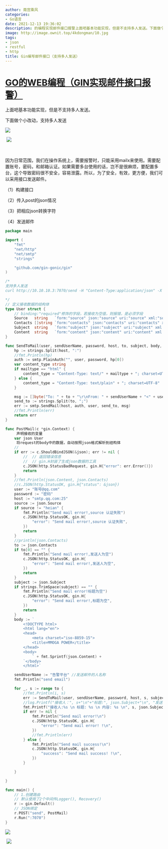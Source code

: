 ```yaml
---
author: 南宫乘风
categories:
- Go语言
date: 2021-12-13 19:36:02
description: 的编程实现邮件接口报警上面吧基本功能实现，但是不支持多人发送。下面做个小改动，支持多人发送因为日常范围，我们在操作系统上，需要报警时，只能采用来使用。需要配置账号，密码，和邮箱认证。如果需要多台使用的。。。。。。。
image: http://image.ownit.top/4kdongman/10.jpg
tags:
- json
- restful
- http
title: Gin编写邮件接口（支持多人发送）
---
```


<!--more-->

# [GO的WEB编程（GIN实现邮件接口报警）](https://blog.csdn.net/heian_99/article/details/121851358)

上面吧基本功能实现，但是不支持多人发送。

下面做个小改动，支持多人发送

![](http://image.ownit.top/csdn/eed68b9a23d7468e8a8017b5d3438e6b.png)

 ![](http://image.ownit.top/csdn/8654a6ade2164d169049dd5df3245308.png)

 

因为日常范围，我们在操作系统上，需要报警时，只能采用mailx来使用。需要配置账号，密码，和邮箱认证。如果需要多台使用的话，岂不是很麻烦，要配置多台，这个导致密码很不安全，容易泄露。所以，为了安全，有效，更方便，我们可以采用接口发送邮件。

（1）构建接口

（2）传入post的json情况

（3）把相应json转换字符

（4）发送邮件

```Go
package main

import (
	"fmt"
	"net/http"
	"net/smtp"
	"strings"

	"github.com/gin-gonic/gin"
)

/*
支持多人发送
curl http://10.10.10.3:7070/send -H "Content-Type:application/json" -X POST -d '{"source":"heian","contacts":["账号@qq.com","账号@qq.com"],"subject":"多人测试","content":"现在进行多人测试"}'

*/
// 定义接收数据的结构体
type User struct {
	// binding:"required"修饰的字段，若接收为空值，则报错，是必须字段
	Source   string   `form:"source" json:"source" uri:"source" xml:"source" binding:"required"`
	Contacts []string `form:"contacts" json:"contacts" uri:"contacts" xml:"contacts" binding:"required"`
	Subject  string   `form:"subject" json:"subject" uri:"subject" xml:"subject" binding:"required"`
	Content  string   `form:"content" json:"content" uri:"content" xml:"content" binding:"required"`
}

func SendToMail(user, sendUserName, password, host, to, subject, body, mailtype string) error {
	hp := strings.Split(host, ":")
	//fmt.Println(hp)
	auth := smtp.PlainAuth("", user, password, hp[0])
	var content_type string
	if mailtype == "html" {
		content_type = "Content-Type: text/" + mailtype + "; charset=UTF-8"
	} else {
		content_type = "Content-Type: text/plain" + "; charset=UTF-8"
	}

	msg := []byte("To: " + to + "\r\nFrom: " + sendUserName + "<" + user + ">" + "\r\nSubject: " + subject + "\r\n" + content_type + "\r\n\r\n" + body)
	send_to := strings.Split(to, ";")
	err := smtp.SendMail(host, auth, user, send_to, msg)
	//fmt.Println(err)
	return err
}

func PostMail(c *gin.Context) {
	 声明接收的变量
	var json User
	 将request的body中的数据，自动按照json格式解析到结构体
	//
	if err := c.ShouldBindJSON(&json); err != nil {
		//	// 返回错误信息
		//	// gin.H封装了生成json数据的工具
		c.JSON(http.StatusBadRequest, gin.H{"error": err.Error()})
		return
	}
	//fmt.Println(json.Content, json.Contacts)
	//c.JSON(http.StatusOK, gin.H{"status": &json})
	user := "账号@qq.com"
	password := "密码"
	host := "smtp.qq.com:25"
	source := json.Source
	if source != "heian" {
		fmt.Println("Send mail error!,source 认证失败")
		c.JSON(http.StatusOK, gin.H{
			"error": "Send mail error!,source 认证失败",
		})
		return
	}
	//println(json.Contacts)
	to := json.Contacts
	if to[0] == "" {
		fmt.Println("Send mail error!,发送人为空")
		c.JSON(http.StatusOK, gin.H{
			"error": "Send mail error!,发送人为空",
		})
		return
	}
	subject := json.Subject
	if strings.TrimSpace(subject) == "" {
		fmt.Println("Send mail error!标题为空")
		c.JSON(http.StatusOK, gin.H{
			"error": "Send mail error!,标题为空",
		})
		return
	}
	body := `
		<!DOCTYPE html>
		<html lang="en">
		<head>
			<meta charset="iso-8859-15">
			<title>MMOGA POWER</title>
		</head>
		<body>
			` + fmt.Sprintf(json.Content) +
		`</body>
		</html>`

	sendUserName := "告警平台" //发送邮件的人名称
	fmt.Println("send email")

	for _, s := range to {
		//fmt.Println(i, s)
		err := SendToMail(user, sendUserName, password, host, s, subject, body, "html")
		//log.Printf("接收人：", s+"\n"+"标题:", json.Subject+"\n", "发送内容：", json.Content+"\n")
		fmt.Printf("接收人:%s \n 标题: %s \n 内容: %s \n", s, json.Subject, json.Content)
		if err != nil {
			fmt.Println("Send mail error!\n")
			c.JSON(http.StatusOK, gin.H{
				"error": "Send mail error! !\n",
			})
			//fmt.Println(err)
		} else {
			fmt.Println("Send mail success!\n")
			c.JSON(http.StatusOK, gin.H{
				"success": "Send mail success! !\n",
			})
		}

	}

}

func main() {
	// 1.创建路由
	// 默认使用了2个中间件Logger(), Recovery()
	r := gin.Default()
	// JSON绑定
	r.POST("send", PostMail)
	r.Run(":7070")
}
```

![](http://image.ownit.top/csdn/662468fc30d049ed8448eae21f42e6c9.png)

 ![](http://image.ownit.top/csdn/eed68b9a23d7468e8a8017b5d3438e6b.png)